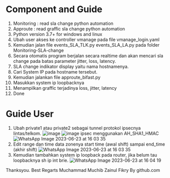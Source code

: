 # Component and Guide
1. Monitoring   : read sla change python automation
2. Approute     : read graffic sla change python automation
3. Python version 3.7+ for windows and linux
4. Ubah user akses ke controller vmanage pada file vmanage_login.yaml
5. Kemudian jalan file events_SLA_TLK.py events_SLA_LA.py pada folder Monitoring-SLA-change
6. Secara otomatis program berjalan secara realtime dan akan mencari sla change pada batas parameter jitter, loss, latency.
7. SLA change indikator display yaitu nama hostnamenya.
8. Cari System IP pada hostname tersebut.
9. Kemudian jalankan file approute_bifast.py
10. Masukkan system ip loopbacknya
11. Menampilkan graffic terjadinya loss, jitter, latency
12. Done

# Guide User
1. Ubah private1 atau private2 sebagai tunnel protokol ipsecnya lintas/telkom.
![image](https://github.com/sourchib/python-automation-networking-sdwan/assets/60887634/8307cb22-1c30-4aec-98b4-6876395da0da)
![image](https://github.com/sourchib/python-automation-networking-sdwan/assets/60887634/ae87dcc3-e2ad-4c06-aa81-ff0c7e95beea)
ipsec menggunakan AH_SHA1_HMAC
![WhatsApp Image 2023-06-23 at 16 03 35](https://github.com/sourchib/python-automation-networking-sdwan/assets/60887634/69f8633b-4d1a-48c1-a125-ce3f8828f486)
3. Edit range dan time data zonenya start time (awal shift) sampai end_time (akhir shift)
![WhatsApp Image 2023-06-23 at 16 03 35](https://github.com/sourchib/python-automation-networking-sdwan/assets/60887634/1ab11902-220c-49f1-b82c-151740b0addb)
4. Kemudian tambahkan system ip loopback pada router, jika belum tau loopbacknya sh ip int brie.
![WhatsApp Image 2023-06-23 at 16 04 19](https://github.com/sourchib/python-automation-networking-sdwan/assets/60887634/9fcdcd80-dae1-4dea-8255-1c141cb95e52)

Thanksyou.
Best Regarts
Muchammad Muchib Zainul Fikry By github.com
